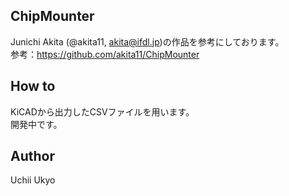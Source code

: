 ## ChipMounter
Junichi Akita (@akita11, akita@ifdl.jp)の作品を参考にしております。  
参考：https://github.com/akita11/ChipMounter  
  
## How to  
KiCADから出力したCSVファイルを用います。  
開発中です。  
  
## Author
Uchii Ukyo  